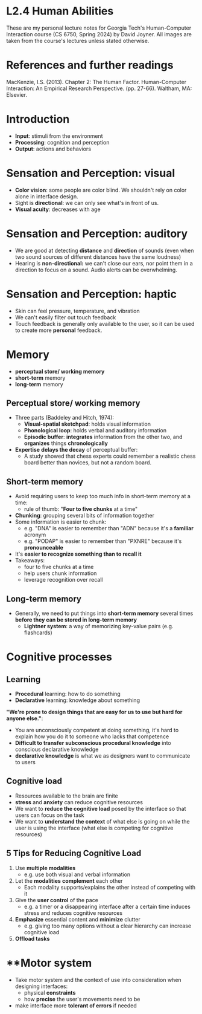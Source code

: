 # L2.4 Human Abilities

These are my personal lecture notes for Georgia Tech's Human-Computer Interaction course (CS 6750, Spring 2024) by David Joyner. All images are taken from the course's lectures unless stated otherwise.

# References and further readings

MacKenzie, I.S. (2013). Chapter 2: The Human Factor. Human-Computer Interaction: An Empirical Research Perspective. (pp. 27-66). Waltham, MA: Elsevier.

# Introduction

- **Input**: stimuli from the environment
- **Processing**: cognition and perception
- **Output**: actions and behaviors

# Sensation and Perception: visual

- **Color vision**: some people are color blind. We shouldn't rely on color alone in interface design.
- Sight is **directional**: we can only see what's in front of us.
- **Visual acuity**: decreases with age

# Sensation and Perception: auditory

- We are good at detecting **distance** and **direction** of sounds (even when two sound sources of different distances have the same loudness)
- Hearing is **non-directional:** we can't close our ears, nor point them in a direction to focus on a sound. Audio alerts can be overwhelming.

# Sensation and Perception: haptic

- Skin can feel pressure, temperature, and vibration
- We can't easily filter out touch feedback
- Touch feedback is generally only available to the user, so it can be used to create more **personal** feedback.

# Memory

- **perceptual store/ working memory**
- **short-term** memory
- **long-term** memory

## Perceptual store/ working memory

- Three parts (Baddeley and Hitch, 1974):
    - **Visual-spatial sketchpad**: holds visual information
    - **Phonological loop**: holds verbal and auditory information
    - **Episodic buffer**: **integrates** information from the other two, and **organizes** things **chronologically**
- **Expertise** **delays the decay** of perceptual buffer:
    - A study showed that chess experts could remember a realistic chess board better than novices, but not a random board.

## Short-term memory

- Avoid requiring users to keep too much info in short-term memory at a time:
    - rule of thumb: "**Four to five chunks** at a time"
- **Chunking**: grouping several bits of information together
- Some information is easier to chunk:
    - e.g. "DNA" is easier to remember than "ADN" because it's a **familiar** acronym
    - e.g. "PODAP" is easier to remember than "PXNRE" because it's **pronounceable**
- It's **easier to recognize something than to recall it**
- Takeaways:
    - four to five chunks at a time
    - help users chunk information
    - leverage recognition over recall

## Long-term memory

- Generally, we need to put things into **short-term memory** several times **before they can be stored in long-term memory**
    - **Lightner system**: a way of memorizing key-value pairs (e.g. flashcards)

# Cognitive processes

## Learning

- **Procedural** learning: how to do something
- **Declarative** learning: knowledge about something

**"We're prone to design things that are easy for us to use but hard for anyone else."**:
- You are unconsciously competent at doing something, it's hard to explain how you do it to someone who lacks that competence
- **Difficult to transfer subconscious procedural knowledge** into conscious declarative knowledge
- **declarative knowledge** is what we as designers want to communicate to users

## Cognitive load

- Resources available to the brain are finite
- **stress** and **anxiety** can reduce cognitive resources
- We want to **reduce the cognitive load** posed by the interface so that users can focus on the task
- We want to **understand the context** of what else is going on while the user is using the interface (what else is competing for cognitive resources)

## 5 Tips for Reducing Cognitive Load

1. Use **multiple modalities**
    - e.g. use both visual and verbal information
2. Let the **modalities** **complement** each other
    - Each modality supports/explains the other instead of competing with it
3. Give the **user control** of the pace
    - e.g. a timer or a disappearing interface after a certain time induces stress and reduces cognitive resources
4. **Emphasize** essential content and **minimize** clutter
    - e.g. giving too many options without a clear hierarchy can increase cognitive load
5. **Offload tasks**
# **Motor system

- Take motor system and the context of use into consideration when designing interfaces:
    - physical **constraints**
    - how **precise** the user's movements need to be
- make interface more **tolerant of errors** if needed